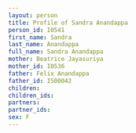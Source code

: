 ```yaml
---
layout: person
title: Profile of Sandra Anandappa
person_id: I0541
first_name: Sandra
last_name: Anandappa
full_name: Sandra Anandappa
mother: Beatrice Jayasuriya
mother_id: I0536
father: Felix Anandappa
father_id: I500042
children:
children_ids:
partners:
partner_ids:
sex: F
---
```


